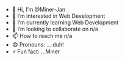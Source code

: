- 👋 Hi, I’m @Miner-Jan
- 👀 I’m interested in Web Development
- 🌱 I’m currently learning Web Development
- 💞️ I’m looking to collaborate on n/a
- 📫 How to reach me n/a
- 😄 Pronouns: ... duh!
- ⚡ Fun fact: ...Miner

<!---
Miner-Jan/Miner-Jan is a ✨ special ✨ repository because its `README.md` (this file) appears on your GitHub profile.
You can click the Preview link to take a look at your changes.
--->
